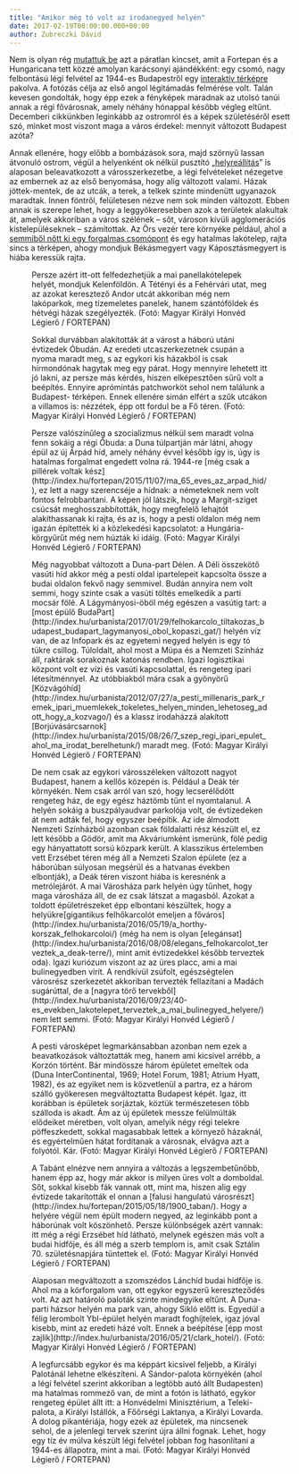 ```yaml
---
title: "Amikor még tó volt az irodanegyed helyén"
date: 2017-02-19T00:00:00.000+00:00
author: Zubreczki Dávid
---
```


Nem is olyan rég [mutattuk be](http://index.hu/tudomany/tortenelem/2016/12/15/bombatolcserek_egy_meg_gyongyoru_varosban_az_1944-es_budapest_reszletes_legifelvetele/) azt a páratlan kincset, amit a Fortepan és a Hungaricana tett közzé amolyan karácsonyi ajándékként: egy csomó, nagy felbontású légi felvétel az 1944-es Budapestről egy [interaktív térképre](https://hungaricana.hu/hu/budapest-1944/) pakolva. A fotózás célja az első angol légitámadás felmérése volt. Talán kevesen gondolták, hogy épp ezek a fényképek maradnak az utolsó tanúi annak a régi fővárosnak, amely néhány hónappal később végleg eltűnt. Decemberi cikkünkben leginkább az ostromról és a képek születéséről esett szó, minket most viszont maga a város érdekel: mennyit változott Budapest azóta?

Annak ellenére, hogy előbb a bombázások sora, majd szörnyű lassan átvonuló ostrom, végül a helyenként ok nélkül pusztító „[helyreállítás](http://index.hu/urbanista/2016/10/30/budapest_eltunt_kupolai/)” is alaposan beleavatkozott a városszerkezetbe, a légi felvételeket nézegetve az embernek az az első benyomása, hogy alig változott valami. Házak jöttek-mentek, de az utcák, a terek, a telkek szinte mindenütt ugyanazok maradtak. Innen föntről, felületesen nézve nem sok minden változott. Ebben annak is szerepe lehet, hogy a leggyökeresebben azok a területek alakultak át, amelyek akkoriban a város szélének – sőt, városon kívüli agglomerációs kistelepüléseknek – számítottak. Az Örs vezér tere környéke például, ahol a [semmiből nőtt ki egy forgalmas csomópont](http://index.hu/urbanista/2016/08/01/miert_ilyen_remenytelenul_otvar_hely_az_ors_vezer_tere/) és egy hatalmas lakótelep, rajta sincs a térképen, ahogy mondjuk Békásmegyert vagy Káposztásmegyert is hiába keressük rajta.

<figure>
<img src="/images/14644412_9d123ee9139d14f86cf233276acf75ce_wm.jpg" alt="" />
<figcaption>Persze azért itt-ott felfedezhetjük a mai panellakótelepek helyét, mondjuk Kelenföldön. A Tétényi és a Fehérvári utat, meg az azokat keresztező Andor utcát akkoriban még nem lakóparkok, meg tízemeletes panelek, hanem szántóföldek és hétvégi házak szegélyezték. (Fotó: Magyar Királyi Honvéd Légierő / FORTEPAN)</figcaption>
</figure>

<figure>
<img src="/images/14644396_82d3010cf537d43d6c556df4c387e574_wm.jpg" alt="" />
<figcaption>Sokkal durvábban alakították át a várost a háború utáni évtizedek Óbudán. Az eredeti utcaszerkezetnek csupán a nyoma maradt meg, s az egykori kis házakból is csak hírmondónak hagytak meg egy párat. Hogy mennyire lehetett itt jó lakni, az persze más kérdés, hiszen elképesztően sűrű volt a beépítés. Ennyire aprómintás patchworköt sehol nem találunk a Budapest- térképen. Ennek ellenére simán elfért a szűk utcákon a villamos is: nézzétek, épp ott fordul be a Fő téren. (Fotó: Magyar Királyi Honvéd Légierő / FORTEPAN)</figcaption>
</figure>

<figure>
<img src="/images/14644398_8f21cb8a37c69197e7d59321037875de_wm.jpg" alt="" />
<figcaption>Persze valószínűleg a szocializmus nélkül sem maradt volna fenn sokáig a régi Óbuda: a Duna túlpartján már látni, ahogy épül az új Árpád híd, amely néhány évvel később így is, úgy is hatalmas forgalmat engedett volna rá. 1944-re [még csak a pillérek voltak kész](http://index.hu/fortepan/2015/11/07/ma_65_eves_az_arpad_hid/), ez lett a nagy szerencséje a hídnak: a németeknek nem volt fontos felrobbantani. A képen jól látszik, hogy a Margit-sziget csúcsát meghosszabbították, hogy megfelelő lehajtót alakíthassanak ki rajta, és az is, hogy a pesti oldalon még nem igazán építették ki a közlekedési kapcsolatot: a Hungária-körgyűrűt még nem húzták ki idáig. (Fotó: Magyar Királyi Honvéd Légierő / FORTEPAN)</figcaption>
</figure>

<figure>
<img src="/images/14644410_f2a23bbd705dd6fc89b6c1f1062f0fcf_wm.jpg" alt="" />
<figcaption>Még nagyobbat változott a Duna-part Délen. A Déli összekötő vasúti híd akkor még a pesti oldal ipartelepeit kapcsolta össze a budai oldalon fekvő nagy semmivel. Budán annyira nem volt semmi, hogy szinte csak a vasúti töltés emelkedik a parti mocsár fölé. A Lágymányosi-öböl még egészen a vasútig tart: a [most épülő BudaPart](http://index.hu/urbanista/2017/01/29/felhokarcolo_tiltakozas_budapest_budapart_lagymanyosi_obol_kopaszi_gat/) helyén víz van, de az Infopark és az egyetemi negyed helyén is egy tó tükre csillog. Túloldalt, ahol most a Müpa és a Nemzeti Színház áll, raktárak sorakoznak katonás rendben. Igazi logisztikai központ volt ez vízi és vasúti kapcsolattal, és rengeteg ipari létesítménnyel. Az utóbbiakból mára csak a gyönyörű [Közvágóhíd](http://index.hu/urbanista/2012/07/27/a_pesti_millenaris_park_remek_ipari_muemlekek_tokeletes_helyen_minden_lehetoseg_adott_hogy_a_kozvago/) és a klassz irodaházzá alakított [Borjúvásárcsarnok](http://index.hu/urbanista/2015/08/26/7_szep_regi_ipari_epulet_ahol_ma_irodat_berelhetunk/) maradt meg. (Fotó: Magyar Királyi Honvéd Légierő / FORTEPAN)</figcaption>
</figure>

<figure>
<img src="/images/14644402_7d4fec056c79cad0fecfab3c918da3d7_wm.jpg" alt="" />
<figcaption>De nem csak az egykori városszéleken változott nagyot Budapest, hanem a kellős közepén is. Például a Deák tér környékén. Nem csak arról van szó, hogy lecserélődött rengeteg ház, de egy egész háztömb tűnt el nyomtalanul. A helyén sokáig a buszpályaudvar parkolója volt, de évtizedeken át nem adták fel, hogy egyszer beépítik. Az ide álmodott Nemzeti Színházból azonban csak földalatti rész készült el, ez lett később a Gödör, amit ma Akváriumként ismerünk, fölé pedig egy hányattatott sorsú közpark került. A klasszikus értelemben vett Erzsébet téren még áll a Nemzeti Szalon épülete (ez a háborúban súlyosan megsérül és a hatvanas években elbontják), a Deák téren viszont hiába is keresnénk a metrólejárót. A mai Városháza park helyén úgy tűnhet, hogy maga városháza áll, de ez csak látszat a magasból. Azokat a toldott épületrészeket épp elbontani készültek, hogy a helyükre[gigantikus felhőkarcolót emeljen a főváros](http://index.hu/urbanista/2016/05/19/a_horthy-korszak_felhokarcoloi/) (még ha nem is olyan [elegánsat](http://index.hu/urbanista/2016/08/08/elegans_felhokarcolot_terveztek_a_deak-terre/), mint amit évtizedekkel később terveztek oda). Igazi kuriózum viszont az az üres placc, ami a mai bulinegyedben virít. A rendkívül zsúfolt, egészségtelen városrész szerkezetét akkoriban tervezték fellazítani a Madách sugárúttal, de a [nagyra törő tervekből](http://index.hu/urbanista/2016/09/23/40-es_evekben_lakotelepet_terveztek_a_mai_bulinegyed_helyere/) nem lett semmi. (Fotó: Magyar Királyi Honvéd Légierő / FORTEPAN)</figcaption>
</figure>

<figure>
<img src="/images/14644400_8ed174f0ace6f13d32cf328d46854d04_wm.jpg" alt="" />
<figcaption>A pesti városképet legmarkánsabban azonban nem ezek a beavatkozások változtatták meg, hanem ami kicsivel arrébb, a Korzón történt. Bár mindössze három épületet emeltek oda (Duna InterContinental, 1969; Hotel Forum, 1981; Atrium Hyatt, 1982), és az egyiket nem is közvetlenül a partra, ez a három szálló gyökeresen megváltoztatta Budapest képét. Igaz, itt korábban is épületek sorjáztak, köztük természetesen több szálloda is akadt. Ám az új épületek messze felülmúlták elődeiket méretben, volt olyan, amelyik négy régi telekre pöffeszkedett, sokkal magasabbak lettek a környező házaknál, és egyértelműen hátat fordítanak a városnak, elvágva azt a folyótól. Kár. (Fotó: Magyar Királyi Honvéd Légierő / FORTEPAN)</figcaption>
</figure>

<figure>
<img src="/images/14644404_f5e3aebd1ddb4e4ea1d9d9bf2478e6b6_wm.jpg" alt="" />
<figcaption>A Tabánt elnézve nem annyira a változás a legszembetűnőbb, hanem épp az, hogy már akkor is milyen üres volt a domboldal. Sőt, sokkal kisebb fák vannak ott, mint ma, hiszen alig egy évtizede takarították el onnan a [falusi hangulatú városrészt](http://index.hu/fortepan/2015/05/18/1900_taban/). Hogy a helyére végül nem épült modern negyed, az leginkább pont a háborúnak volt köszönhető. Persze különbségek azért vannak: itt még a régi Erzsébet híd látható, melynek egészen más volt a budai hídfője, és áll még a szerb templom is, amit csak Sztálin 70. születésnapjára tüntettek el. (Fotó: Magyar Királyi Honvéd Légierő / FORTEPAN)</figcaption>
</figure>

<figure>
<img src="/images/14644408_212c403dcece2ca1fc4322ac231c3395_wm.jpg" alt="" />
<figcaption>Alaposan megváltozott a szomszédos Lánchíd budai hídfője is. Ahol ma a körforgalom van, ott egykor egyszerű kereszteződés volt. Az azt határoló paloták szinte mindegyike eltűnt. A Duna- parti házsor helyén ma park van, ahogy Sikló előtt is. Egyedül a félig lerombolt Ybl-épület helyén maradt foghíjtelek, igaz jóval kisebb, mint az eredeti házé volt. Ennek a beépítése [épp most zajlik](http://index.hu/urbanista/2016/05/21/clark_hotel/). (Fotó: Magyar Királyi Honvéd Légierő / FORTEPAN)</figcaption>
</figure>

<figure>
<img src="/images/14644406_66894379286d983a1c6b598ae0fcb193_wm.jpg" alt="" />
<figcaption>A legfurcsább egykor és ma képpárt kicsivel feljebb, a Királyi Palotánál lehetne elkészíteni. A Sándor-palota környékén (ahol a légi felvétel szerint akkoriban a legtöbb autó állt Budapesten) ma hatalmas rommező van, de mint a fotón is látható, egykor rengeteg épület állt itt: a Honvédelmi Minisztérium, a Teleki-palota, a Királyi Istállók, a Főőrségi Laktanya, a Királyi Lovarda. A dolog pikantériája, hogy ezek az épületek, ma nincsenek sehol, de a jelenlegi tervek szerint újra állni fognak. Lehet, hogy egy tíz év múlva készült légi felvétel jobban fog hasonlítani a 1944-es állapotra, mint a mai. (Fotó: Magyar Királyi Honvéd Légierő / FORTEPAN)</figcaption>
</figure>
